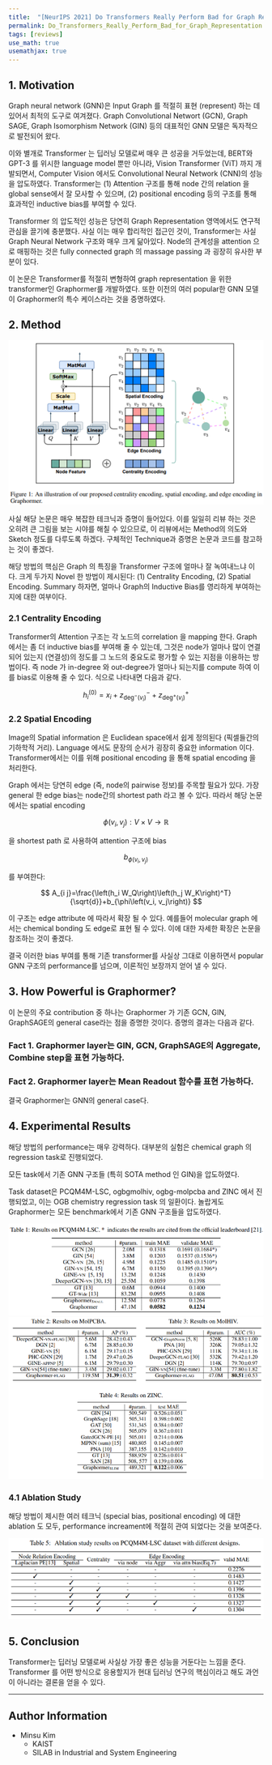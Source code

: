 ```yaml
---
title:  "[NeurIPS 2021] Do Transformers Really Perform Bad for Graph Representation"
permalink: Do_Transformers_Really_Perform_Bad_for_Graph_Representation.html
tags: [reviews]
use_math: true
usemathjax: true
---
```


## **1. Motivation**

Graph neural network (GNN)은 Input Graph 를 적절히 표현 (represent) 하는 데 있어서 최적의 도구로 여겨졌다. Graph Convolutional Networt (GCN), Graph SAGE, Graph Isomorphism Network (GIN) 등의 대표적인 GNN 모델은 독자적으로 발전되어 왔다.

이와 별개로 Transformer 는 딥러닝 모델로써 매우 큰 성공을 거두었는데, BERT와 GPT-3 를 위시한 language model 뿐만 아니라, Vision Transformer (ViT) 까지 개발되면서, Computer Vision 에서도 Convolutional Neural Network (CNN)의 성능을 압도하였다. Transformer는 (1) Attention 구조를 통해 node 간의 relation 을 global sense에서 잘 모사할 수 있으며, (2) positional encoding 등의 구조를 통해 효과적인 inductive bias를 부여할 수 있다.

Transformer 의 압도적인 성능은 당연히 Graph Representation 영역에서도 연구적 관심을 끌기에 충분했다. 사실 이는 매우 합리적인 접근인 것이, Transformer는 사실 Graph Neural Network 구조와 매우 크게 닮아있다. Node의 관계성을 attention 으로 매핑하는 것은 fully connected graph 의 massage passing 과 굉장히 유사한 부분이 있다. 

이 논문은 Transformer를 적절히 변형하여 graph representation 을 위한 transformer인 Graphormer를 개발하였다. 또한 이전의 여러 popular한 GNN 모델이 Graphormer의 특수 케이스라는 것을 증명하였다. 

## **2. Method**


![1](/images/Do_Transformers_Really_Perform_Bad_for_Graph_Representation/figure1.PNG)


사실 해당 논문은 매우 복잡한 테크닉과 증명이 들어있다. 이를 일일히 리뷰 하는 것은 오히려 큰 그림을 보는 시야를 해칠 수 있으므로, 이 리뷰에서는 Method의 의도와 Sketch 정도를 다루도록 하겠다. 구체적인 Technique과 증명은 논문과 코드를 참고하는 것이 좋겠다. 

해당 방법의 핵심은 Graph 의 특징을 Transformer 구조에 얼마나 잘 녹여내느냐 이다. 크게 두가지 Novel 한 방법이 제시된다: (1) Centrality Encoding, (2) Spatial Encoding. Summary 하자면, 얼마나 Graph의 Inductive Bias를 영리하게 부여하는 지에 대한 여부이다. 

### **2.1 Centrality Encoding**

Transformer의 Attention 구조는 각 노드의 correlation 을 mapping 한다. Graph 에서는 좀 더 inductive bias를 부여해 줄 수 있는데, 그것은 node가 얼마나 많이 연결되어 있는지 (연결성)의 정도를 그 노드의 중요도로 평가할 수 있는 지점을 이용하는 방법이다. 즉 node  가 in-degree 와 out-degree가 얼마나 되는지를 compute 하여 이를 bias로 이용해 줄 수 있다. 식으로 나타내면 다음과 같다. 

$$
h_i^{(0)}=x_i+z_{\operatorname{deg}^{-}\left(v_i\right)}^{-}+z_{\operatorname{deg}^{+}\left(v_i\right)}^{+}
$$

### **2.2 Spatial Encoding**

Image의 Spatial information 은 Euclidean space에서 쉽게 정의된다 (픽셀들간의 기하학적 거리). Language 에서도 문장의 순서가 굉장히 중요한 information 이다. Transformer에서는 이를 위해 positional encoding 을 통해 spatial encoding 을 처리한다. 

Graph 에서는 당연히 edge (즉, node의 pairwise 정보)를 주목할 필요가 있다. 가장 general 한 edge bias는 node간의 shortest path 라고 볼 수 있다. 따라서 해당 논문에서는 spatial encoding 

$$
\phi\left(v_i, v_j\right): V \times V \rightarrow \mathbb{R}
$$ 

을 shortest path 로 사용하여 attention 구조에 bias 

$$
b_{\phi\left(v_i, v_j\right)}
$$ 

를 부여한다:

$$
A_{i j}=\frac{\left(h_i W_Q\right)\left(h_j W_K\right)^T}{\sqrt{d}}+b_{\phi\left(v_i, v_j\right)}
$$

이 구조는 edge attribute 에 따라서 확장 될 수 있다. 예를들어 molecular graph 에서는 chemical bonding 도 edge로 표현 될 수 있다. 이에 대한 자세한 확장은 논문을 참조하는 것이 좋겠다. 

결국 이러한 bias 부여를 통해 기존 transformer를 사실상 그대로 이용하면서 popular GNN 구조의 performance를 넘으며, 이론적인 보장까지 얻어 낼 수 있다. 

## **3. How Powerful is Graphormer?**

이 논문의 주요 contribution 중 하나는 Graphormer 가 기존 GCN, GIN, GraphSAGE의 general case라는 점을 증명한 것이다. 증명의 결과는 다음과 같다. 

### Fact 1. Graphormer layer는 GIN, GCN, GraphSAGE의 Aggregate, Combine step을 표현 가능하다. 
### Fact 2. Graphormer layer는 Mean Readout 함수를 표현 가능하다. 

결국 Graphormer는 GNN의 general case다. 

## **4. Experimental Results**

해당 방법의 performance는 매우 강력하다. 대부분의 실험은 chemical graph 의 regression task로 진행되었다.

모든 task에서 기존 GNN 구조들 (특히 SOTA method 인 GIN)을 압도하였다. 

Task dataset은 PCQM4M-LSC,  ogbgmolhiv, ogbg-molpcba and ZINC 에서 진행되었고, 이는 OGB chemistry regression task 의 일환이다. 
놀랍게도 Graphormer는 모든 benchmark에서 기존 GNN 구조들을 압도하였다. 

![2](/images/Do_Transformers_Really_Perform_Bad_for_Graph_Representation/figure2.PNG)
![3](/images/Do_Transformers_Really_Perform_Bad_for_Graph_Representation/figure3.PNG)

### **4.1 Ablation Study** ###

해당 방법이 제시한 여러 테크닉 (special bias, positional encoding) 에 대한 ablation 도 모두, performance increament에 적절히 관여 되었다는 것을 보여준다. 

![4](/images/Do_Transformers_Really_Perform_Bad_for_Graph_Representation/figure4.PNG)



## **5. Conclusion**  

Transformer는 딥러닝 모델로써 사실상 가장 좋은 성능을 거둔다는 느낌을 준다. Transformer 를 어떤 방식으로 응용할지가 현대 딥러닝 연구의 핵심이라고 해도 과언이 아니라는 결론을 얻을 수 있다. 

---  
## **Author Information**  

* Minsu Kim 
    * KAIST
    * SILAB in Industrial and System Engineering







